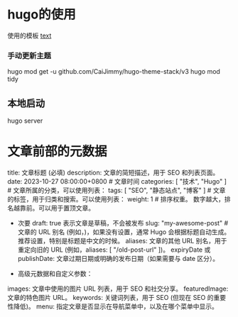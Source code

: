 
# hugo的使用

使用的模板 [text](https://github.com/CaiJimmy/hugo-theme-stack)



### 手动更新主题

hugo mod get -u github.com/CaiJimmy/hugo-theme-stack/v3
hugo mod tidy


## 本地启动

hugo server


# 文章前部的元数据

title: 文章标题 (必填)
description: 文章的简短描述，用于 SEO 和列表页面。
date: 2023-10-27 08:00:00+0800  # 文章时间
categories: [ "技术", "Hugo" ]  # 文章所属的分类，可以使用列表： 
tags: [ "SEO", "静态站点", "博客" ]  # 文章的标签，用于归类和搜索。可以使用列表： 
weight: 1 # 排序权重。  数字越大，排名越靠前。可以用于置顶文章。

- 次要
draft: true 表示文章是草稿，不会被发布
slug: "my-awesome-post"  # 文章的 URL 别名 (例如，)，如果没有设置，通常 Hugo 会根据标题自动生成。 推荐设置，特别是标题是中文的时候。
aliases: 文章的其他 URL 别名，用于重定向旧的 URL (例如，aliases: [ "/old-post-url" ])。
expiryDate 或 publishDate: 文章过期日期或明确的发布日期（如果需要与 date 区分）。

- 高级元数据和自定义参数：

images:  文章中使用的图片 URL 列表，用于 SEO 和社交分享。
featuredImage:  文章的特色图片 URL。
keywords:  关键词列表，用于 SEO (但现在 SEO 的重要性降低)。
menu:  指定文章是否显示在导航菜单中，以及在哪个菜单中显示。

